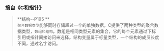 ### 摘自《C和指针》
> **结构--P195 ** </br>
`聚合数据类型`能够同时存储超过一个的单独数据。C提供了两种类型的聚合数据类型，`数组和结构`。数组是相同类型元素的集合，它的每个元素通过下标引用或指针间接访问来选择。结构变量属于标量类型，一个结构的成员长度不同，通过名字访问。
